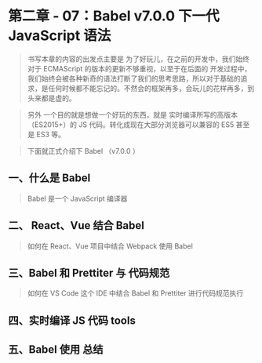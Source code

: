 # 第二章 - 07：Babel v7.0.0 下一代 JavaScript 语法

> 书写本章的内容的出发点主要是 为了好玩儿，在之前的开发中，我们始终对于 ECMAScript 的版本的更新不够重视，以至于在后面的 开发过程中，我们始终会被各种新奇的语法打断了我们的思考思路，所以对于基础的追求，是任何时候都不能忘记的。不然会的框架再多，会玩儿的花样再多，到头来都是虚的。

> 另外 一个目的就是想做一个好玩的东西，就是 实时编译所写的高版本（ES2015+）的 JS 代码。转化成现在大部分浏览器可以兼容的 ES5 甚至是 ES3 等。

> 下面就正式介绍下 Babel （v7.0.0 ）

## 一、什么是 Babel

> Babel 是一个 JavaScript 编译器

## 二、 React、Vue 结合 Babel

> 如何在 React、Vue 项目中结合 Webpack 使用 Babel

## 三、Babel 和 Prettiter 与 代码规范

> 如何在 VS Code 这个 IDE 中结合 Babel 和 Prettiter 进行代码规范执行

## 四、实时编译 JS 代码 tools

## 五、Babel 使用 总结
